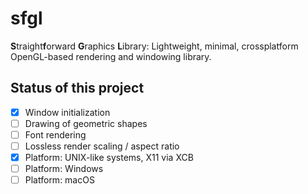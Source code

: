 # sfgl

**S**traight**f**orward **G**raphics **L**ibrary: Lightweight, minimal, crossplatform
OpenGL-based rendering and windowing library.

## Status of this project

* [x] Window initialization
* [ ] Drawing of geometric shapes
* [ ] Font rendering
* [ ] Lossless render scaling / aspect ratio
* [x] Platform: UNIX-like systems, X11 via XCB
* [ ] Platform: Windows
* [ ] Platform: macOS
